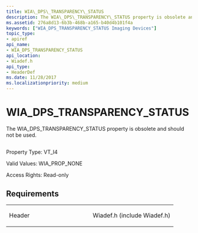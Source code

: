 ```yaml
---
title: WIA\_DPS\_TRANSPARENCY\_STATUS
description: The WIA\_DPS\_TRANSPARENCY\_STATUS property is obsolete and should not be used.
ms.assetid: 276a8d13-6b3b-468b-a165-b40d4b101f4a
keywords: ["WIA_DPS_TRANSPARENCY_STATUS Imaging Devices"]
topic_type:
- apiref
api_name:
- WIA_DPS_TRANSPARENCY_STATUS
api_location:
- Wiadef.h
api_type:
- HeaderDef
ms.date: 11/28/2017
ms.localizationpriority: medium
---
```


# WIA\_DPS\_TRANSPARENCY\_STATUS


The WIA\_DPS\_TRANSPARENCY\_STATUS property is obsolete and should not be used.

## <span id="ddk_wia_dps_transparency_status_si"></span><span id="DDK_WIA_DPS_TRANSPARENCY_STATUS_SI"></span>


Property Type: VT\_I4

Valid Values: WIA\_PROP\_NONE

Access Rights: Read-only

Requirements
------------

<table>
<colgroup>
<col width="50%" />
<col width="50%" />
</colgroup>
<tbody>
<tr class="odd">
<td><p>Header</p></td>
<td>Wiadef.h (include Wiadef.h)</td>
</tr>
</tbody>
</table>

 

 





